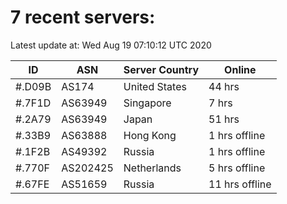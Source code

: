 # 7 recent servers:

Latest update at: Wed Aug 19 07:10:12 UTC 2020

| ID | ASN | Server Country | Online |
| -- | --- | -------------- | ------ |
| #.D09B | AS174 | United States | 44 hrs |
| #.7F1D | AS63949 | Singapore | 7 hrs |
| #.2A79 | AS63949 | Japan | 51 hrs |
| #.33B9 | AS63888 | Hong Kong | 1 hrs offline |
| #.1F2B | AS49392 | Russia | 1 hrs offline |
| #.770F | AS202425 | Netherlands | 5 hrs offline |
| #.67FE | AS51659 | Russia | 11 hrs offline |

